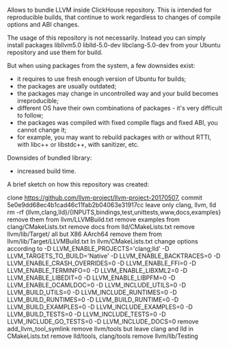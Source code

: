 Allows to bundle LLVM inside ClickHouse repository.
This is intended for reproducible builds, that continue to work regardless to changes of compile options and ABI changes.

The usage of this repository is not necessarily.
Instead you can simply install packages
 libllvm5.0 liblld-5.0-dev libclang-5.0-dev
 from your Ubuntu repository and use them for build.

But when using packages from the system, a few downsides exist:
- it requires to use fresh enough version of Ubuntu for builds;
- the packages are usually outdated;
- the packages may change in uncontrolled way and your build becomes irreproducible;
- different OS have their own combinations of packages - it's very difficult to follow;
- the packages was compiled with fixed compile flags and fixed ABI, you cannot change it;
- for example, you may want to rebuild packages with or without RTTI, with libc++ or libstdc++, with sanitizer, etc.

Downsides of bundled library:
- increased build time.

A brief sketch on how this repository was created:

clone https://github.com/llvm-project/llvm-project-20170507, commit 5e0e9dd68ec4b1cad46c11fab2b04063e31917cc
leave only clang, llvm, lld
rm -rf {llvm,clang,lld}/{INPUTS,bindings,test,unittests,www,docs,examples}
remove them from llvm/LLVMBuild.txt
remove examples from clang/CMakeLists.txt
remove docs from lld/CMakeLists.txt
remove llvm/lib/Target/ all but X86 AArch64
remove them from llvm/lib/Target/LLVMBuild.txt
In llvm/CMakeLists.txt change options according to -D LLVM_ENABLE_PROJECTS='clang;lld' -D LLVM_TARGETS_TO_BUILD='Native' -D LLVM_ENABLE_BACKTRACES=0 -D LLVM_ENABLE_CRASH_OVERRIDES=0 -D LLVM_ENABLE_FFI=0 -D LLVM_ENABLE_TERMINFO=0 -D LLVM_ENABLE_LIBXML2=0 -D LLVM_ENABLE_LIBEDIT=0 -D LLVM_ENABLE_LIBPFM=0 -D LLVM_ENABLE_OCAMLDOC=0 -D LLVM_INCLUDE_UTILS=0 -D LLVM_BUILD_UTILS=0 -D LLVM_INCLUDE_RUNTIMES=0 -D LLVM_BUILD_RUNTIMES=0 -D LLVM_BUILD_RUNTIME=0 -D LLVM_BUILD_EXAMPLES=0 -D LLVM_INCLUDE_EXAMPLES=0 -D LLVM_BUILD_TESTS=0 -D LLVM_INCLUDE_TESTS=0 -D LLVM_INCLUDE_GO_TESTS=0 -D LLVM_INCLUDE_DOCS=0
remove add_llvm_tool_symlink
remove llvm/tools but leave clang and lld in CMakeLists.txt
remove lld/tools, clang/tools
remove llvm/lib/Testing
